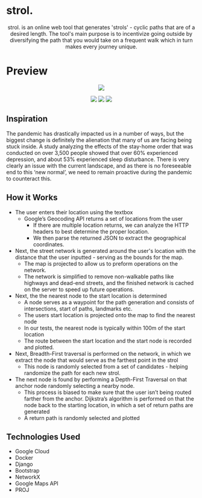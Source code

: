 # strol.
<p align="center">strol. is an online web tool that generates 'strols' - cyclic paths that are of a desired length. The tool's main purpose is to incentivize going outside by diversifying the path that you would take on a frequent walk which in turn makes every journey unique.</p>

# Preview
<p align="center"><img src="https://challengepost-s3-challengepost.netdna-ssl.com/photos/production/software_photos/001/812/212/datas/original.jpg"></p>
<p align="center"><img src="https://challengepost-s3-challengepost.netdna-ssl.com/photos/production/software_photos/001/812/513/datas/gallery.jpg">
<img src="https://challengepost-s3-challengepost.netdna-ssl.com/photos/production/software_photos/001/812/514/datas/gallery.jpg">
<img src="https://challengepost-s3-challengepost.netdna-ssl.com/photos/production/software_photos/001/815/859/datas/gallery.jpg"></p>




## Inspiration
The pandemic has drastically impacted us in a number of ways, but the biggest change is definitely the alienation that many of us are facing being stuck inside. A study analyzing the effects of the stay-home order that was conducted on over 3,500 people showed that over 60% experienced depression, and about 53% experienced sleep disturbance. There is very clearly an issue with the current landscape, and as there is no foreseeable end to this ‘new normal’, we need to remain proactive during the pandemic to counteract this.

## How it Works
- The user enters their location using the textbox
  - Google’s Geocoding API returns a set of locations from the user
    - If there are multiple location returns, we can analyze the HTTP headers to best determine the proper location.
    - We then parse the returned JSON to extract the geographical coordinates.
- Next, the street network is generated around the user's location with the distance that the user inputted - serving as the bounds for the map.
  - The map is projected to allow us to preform operations on the network.
  - The network is simplified to remove non-walkable paths like highways and dead-end streets, and the finished network is cached on the server to speed up future operations.  
- Next, the the nearest node to the start location is determined
  - A node serves as a waypoint for the path generation and consists of intersections, start of paths, landmarks etc.
  - The users start location is projected onto the map to find the nearest node
  - In our tests, the nearest node is typically within 100m of the start location
  - The route between the start location and the start node is recorded and plotted.
- Next, Breadth-First traversal is performed on the network, in which we extract the node that would serve as the farthest point in the strol
  - This node is randomly selected from a set of candidates - helping randomize the path for each new strol.
- The next node is found by performing a Depth-First Traversal on that anchor node randomly selecting a nearby node.
  - This process is biased to make sure that the user isn’t being routed farther from the anchor.
Dijkstra’s algorithm is performed on that the node back to the starting location, in which a set of return paths are generated
  - A return path is randomly selected and plotted


## Technologies Used
- Google Cloud
- Docker
- Django
- Bootstrap
- NetworkX
- Google Maps API
- PROJ


